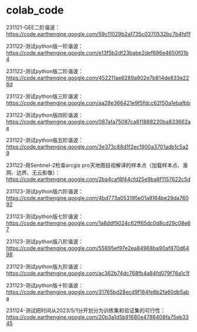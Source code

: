# colab_code
231121-GEE二阶谐波：https://code.earthengine.google.com/59c11029b2a1735c0370532bc7b4fd1f

231122-测试python版一阶谐波：https://code.earthengine.google.com/e13f5b2df23babe2def696e4650f01b4

231122-测试python版二阶谐波：https://code.earthengine.google.com/452211ae6289a902e7b814de833e226d

231122-测试python版三阶谐波：https://code.earthengine.google.com/aa28e366421e9f5fdcc62f50a1ebafbb

231122-测试python版四阶谐波：https://code.earthengine.google.com/087afa75087ca811888220ba833662ae

231122-测试python版五阶谐波：https://code.earthengine.google.com/3e373c88d1f2ec1900a3701adb1c5a29

231122-用Sentinel-2检查arcgis pro天地图目视解译的样本点（加载样本点、渔网、边界、无云影像）：https://code.earthengine.google.com/2ba4caf8f44cfd25e9ba8f1157622c5d

231123-测试python版六阶谐波：https://code.earthengine.google.com/4bd773a053195e01a8164be29da76092

231123-测试python版七阶谐波：https://code.earthengine.google.com/1a8ddf9024c62ff65dc0d8cd29c08e67

231123-测试python版八阶谐波：https://code.earthengine.google.com/55695ef97e2ea84968ba90af870d6498

231123-测试python版九阶谐波：https://code.earthengine.google.com/ac362b74dc768fb4a84fd079f78a1c1f

231123-测试python版十阶谐波：https://code.earthengine.google.com/31765bd28ecd9f184fe8b2fa60db5aba

231124-测试把时间从2023/5/1分开划分为训练集和验证集的可行性：https://code.earthengine.google.com/20b3a1d5b91680e4786408fa75eb3345
